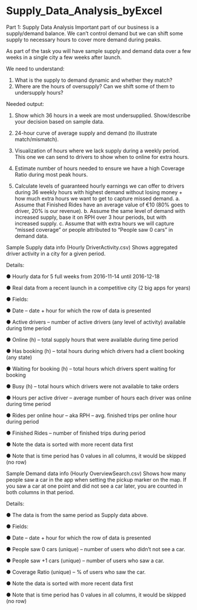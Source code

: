 # Supply_Data_Analysis_byExcel
Part 1: Supply Data Analysis
Important part of our business is a supply/demand balance. We can’t control demand but we can shift some supply to necessary hours to cover more demand during peaks.

As part of the task you will have sample supply and demand data over a few weeks in a single city a few weeks after launch.

We need to understand:
1)	What is the supply to demand dynamic and whether they match?
2)	Where are the hours of oversupply? Can we shift some of them to undersupply hours?

Needed output:
1.	Show which 36 hours in a week are most undersupplied. Show/describe your decision based on sample data.
2.	24-hour curve of average supply and demand (to illustrate match/mismatch).
3.	Visualization of hours where we lack supply during a weekly period. This one we can send to drivers to show when to online for extra hours.

4.	Estimate number of hours needed to ensure we have a high Coverage Ratio during most peak hours.
5.	Calculate levels of guaranteed hourly earnings we can offer to drivers during 36 weekly hours with highest demand without losing money + how much extra hours we want to get to capture missed demand.
a.	Assume that Finished Rides have an average value of €10 (80% goes to driver, 20% is our revenue).
b.	Assume the same level of demand with increased supply, base it on RPH over 3 hour periods, but with increased supply.
c.	Assume that with extra hours we will capture “missed coverage” or people attributed to “People saw 0 cars” in demand data.

Sample Supply data info (Hourly DriverActivity.csv)
Shows aggregated driver activity in a city for a given period.

Details:

●	Hourly data for 5 full weeks from 2016-11-14 until 2016-12-18

●	Real data from a recent launch in a competitive city (2 big apps for years)

●	Fields:

●	Date – date + hour for which the row of data is presented

●	Active drivers – number of active drivers (any level of activity) available during time period

●	Online (h) – total supply hours that were available during time period

●	Has booking (h) – total hours during which drivers had a client booking (any state)

●	Waiting for booking (h) – total hours which drivers spent waiting for booking

●	Busy (h) – total hours which drivers were not available to take orders 

● Hours per active driver – average number of hours each driver was online during time period

●	Rides per online hour – aka RPH – avg. finished trips per online hour during period

●	Finished Rides – number of finished trips during period

●	Note the data is sorted with more recent data first

●	Note that is time period has 0 values in all columns, it would be skipped (no row)

Sample Demand data info (Hourly OverviewSearch.csv)
Shows how many people saw a car in the app when setting the pickup marker on the map. If you saw a car at one point and did not see a car later, you are counted in both columns in that period.

Details:

●	The data is from the same period as Supply data above.

●	Fields:

●	Date – date + hour for which the row of data is presented

●	People saw 0 cars (unique) – number of users who didn’t not see a car.

●	People saw +1 cars (unique) – number of users who saw a car.

●	Coverage Ratio (unique) – % of users who saw the car.

●	Note the data is sorted with more recent data first

●	Note that is time period has 0 values in all columns, it would be skipped (no row)


